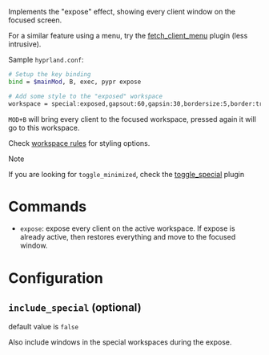 Implements the "expose" effect, showing every client window on the focused screen.

For a similar feature using a menu, try the [fetch_client_menu](fetch_client_menu) plugin (less intrusive).

Sample `hyprland.conf`:

```bash
# Setup the key binding
bind = $mainMod, B, exec, pypr expose

# Add some style to the "exposed" workspace
workspace = special:exposed,gapsout:60,gapsin:30,bordersize:5,border:true,shadow:false
```

`MOD+B` will bring every client to the focused workspace, pressed again it will go to this workspace.

Check [workspace rules](https://wiki.hyprland.org/Configuring/Workspace-Rules/#rules) for styling options.

> [!note]
> If you are looking for `toggle_minimized`, check the [toggle_special](toggle_special) plugin

# Commands

- `expose`: expose every client on the active workspace. If expose is already active, then restores everything and move to the focused window.

# Configuration


## `include_special` (optional)

default value is `false`

Also include windows in the special workspaces during the expose.

